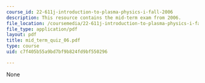 ```yaml
---
course_id: 22-611j-introduction-to-plasma-physics-i-fall-2006
description: This resource contains the mid-term exam from 2006.
file_location: /coursemedia/22-611j-introduction-to-plasma-physics-i-fall-2006/c7f405b55a9bd7bf9b824fd9bf550296_mid_term_quiz_06.pdf
file_type: application/pdf
layout: pdf
title: mid_term_quiz_06.pdf
type: course
uid: c7f405b55a9bd7bf9b824fd9bf550296

---
```

None
